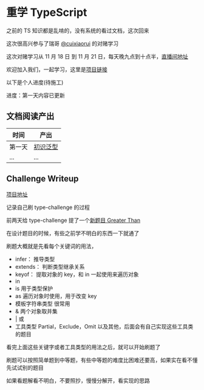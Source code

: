 # 重学 TypeScript

之前的 TS 知识都是乱啃的，没有系统的看过文档，这次回来

这次很高兴参与了瑞哥 [@cuixiaorui](https://github.com/cuixiaorui) 的对赌学习

这次对赌学习从 11 月 18 日 到 11 月 21 日，每天晚九点到十点半，[直播间地址](https://live.bilibili.com/21877310)

欢迎加入我们，一起学习，这里是[项目链接](https://github.com/cuixiaorui/study-every-day/tree/main/bet)

以下是个人进度(待施工)

进度：第一天内容已更新

## 文档阅读产出

| 时间   | 产出                       |
| ------ | -------------------------- |
| 第一天 | [初识泛型](day1/README.md) |
| ...    | ...                        |

 <!--   | 第二天(WIP)                | [day2/README.md](day2/README.md) | -->
 <!--   | 第三天(WIP)                | [day3/README.md](day3/README.md) | -->
 <!--   | 第四天(WIP)                | [day4/README.md](day4/README.md) | -->

## Challenge Writeup

[项目地址](https://github.com/ch3cknull/tsChallengeWriteup)

记录自己刷 type-challenge 的过程

前两天给 type-challenge 提了一个[新题目 Greater Than](https://github.com/type-challenges/type-challenges/blob/master/questions/4425-medium-greater-than/README.md)

在设计题目的时候，有些之前学不明白的东西一下就通了

刷题大概就是先看每个关键词的用法，

- infer： 推导类型
- extends： 判断类型继承关系
- keyof： 提取对象的 key，和 in 一起使用来遍历对象
- in
- is 用于类型保护
- as 遍历对象时使用，用于改变 key
- 模板字符串类型 很常用
- & 两个对象取并集
- | 或
- 工具类型 Partial，Exclude，Omit 以及其他，后面会有自己实现这些工具类的题目

看完上面这些关键字或者工具类型的用法之后，就可以开始刷题了

刷题可以按照简单题到中等题，有些中等题的难度比困难还要高，如果实在看不懂先试试别的题目

如果看题解看不明白，不要照抄，慢慢分解开，看实现的思路
